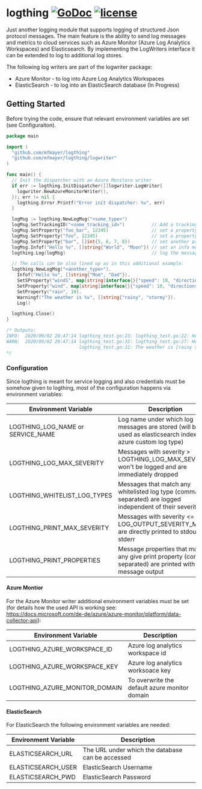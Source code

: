 # logthing [![GoDoc](https://godoc.org/github.com/mfmayer/logthing?status.svg)](https://godoc.org/github.com/mfmayer/logthing) [![license](http://img.shields.io/badge/license-MIT-green.svg?style=flat)](https://raw.githubusercontent.com/mfmayer/logthing/master/LICENSE)

Just another logging module that supports logging of structured Json protocol messages. The main feature is the ability to send log messages and metrics to cloud services such as Azure Monitor (Azure Log Analytics Workspaces) and Elasticsearch. By implementing the LogWriters interface it can be extended to log to additional log stores.

The following log writers are part of the logwriter package:

* Azure Monitor - to log into Azure Log Analytics Workspaces
* ElasticSearch - to log into an ElasticSearch database (In Progress)

## Getting Started

Before trying the code, ensure that relevant environment variables are set (see Configuraiton).

```go
package main

import (
  "github.com/mfmayer/logthing"
  "github.com/mfmayer/logthing/logwriter"
)

func main() {
  // Init the dispatcher with an Azure Monitoro writer
  if err := logthing.InitDispatcher([]logwriter.LogWriter{
    logwriter.NewAzureMonitorWriter(),
  }); err != nil {
    logthing.Error.Printf("Error init dispatcher: %v", err)
  }

  logMsg := logthing.NewLogMsg("<some_type>")
  logMsg.SetTrackingID("<some_tracking_id>")          // Add a tracking id
  logMsg.SetProperty("foo_bar", 12345)                // set a property
  logMsg.SetProperty("foo", 12345)                    // set a property
  logMsg.SetProperty("bar", []int{5, 6, 7, 8})        // set another property
  logMsg.Infof("Hello %v", []string{"World", "Moon"}) // set an info message
  logthing.Log(logMsg)                                // log the message

  // The calls can be also lined up as in this additional example:
  logthing.NewLogMsg("<another_type>").
    Infof("Hello %v", []string{"Mom", "Dad"}).                                      // add an info message
    SetSProperty("windS", map[string]interface{}{"speed": 10, "directions": 25.5}). // add stringified wind property
    SetProperty("wind", map[string]interface{}{"speed": 10, "directions": 25.5}).   // add non-stringified wind property
    SetProperty("rain", 10).                                                        // add rain property
    Warningf("The weather is %v", []string{"rainy", "stormy"}).                     // add a warning message
    Log()                                                                           // log the message

  logthing.Close()
}

/* Outputs:
INFO:  2020/09/02 20:47:14 logthing_test.go:23: logthing_test.go:22: Hello [World Moon] ([foo:12345 trackingID:<some_tracking_id>])
WARN:  2020/09/02 20:47:14 logthing_test.go:32: logthing_test.go:27: Hello [Mom Dad]
                           logthing_test.go:31: The weather is [rainy stormy]
*/
```

### Configuration

Since logthing is meant for service logging and also credentials must be somehow given to logthing, most of the configuration happens via environment variables:

| Environment Variable              | Description                                                                                                 |
| --------------------------------- | ----------------------------------------------------------------------------------------------------------- |
| LOGTHING_LOG_NAME or SERVICE_NAME | Log name under which log messages are stored (will be used as elasticsearch index or azure custom log type) |
| LOGTHING_LOG_MAX_SEVERITY         | Messages with severity > LOGTHING_LOG_MAX_SEVERITY won't be logged and are immediately dropped              |
| LOGTHING_WHITELIST_LOG_TYPES      | Messages that match any whitelisted log type (comma separated) are logged independent of their severity     |
| LOGTHING_PRINT_MAX_SEVERITY       | Messages with severity <= LOG_OUTPUT_SEVERITY_MAX are directly printed to stdout / stderr                   |
| LOGTHING_PRINT_PROPERTIES         | Message properties that match any give print property (comma separated) are printed with the message output |

#### Azure Montior

For the Azure Monitor writer additional environment variables must be set (for details how the used API is working see: https://docs.microsoft.com/de-de/azure/azure-monitor/platform/data-collector-api):

| Environment Variable          | Description                                   |
| ----------------------------- | --------------------------------------------- |
| LOGTHING_AZURE_WORKSPACE_ID   | Azure log analytics workspace id              |
| LOGTHING_AZURE_WORKSPACE_KEY  | Azure log analytics worksoace key             |
| LOGTHING_AZURE_MONITOR_DOMAIN | To overwrite the default azure monitor domain |

#### ElasticSearch

For ElasticSearch the following environment variables are needed:

| Environment Variable | Description                                      |
| -------------------- | ------------------------------------------------ |
| ELASTICSEARCH_URL    | The URL under which the database can be accessed |
| ELASTICSEARCH_USER   | ElasticSearch Username                           |
| ELASTICSEARCH_PWD    | ElasticSearch Password                           |
